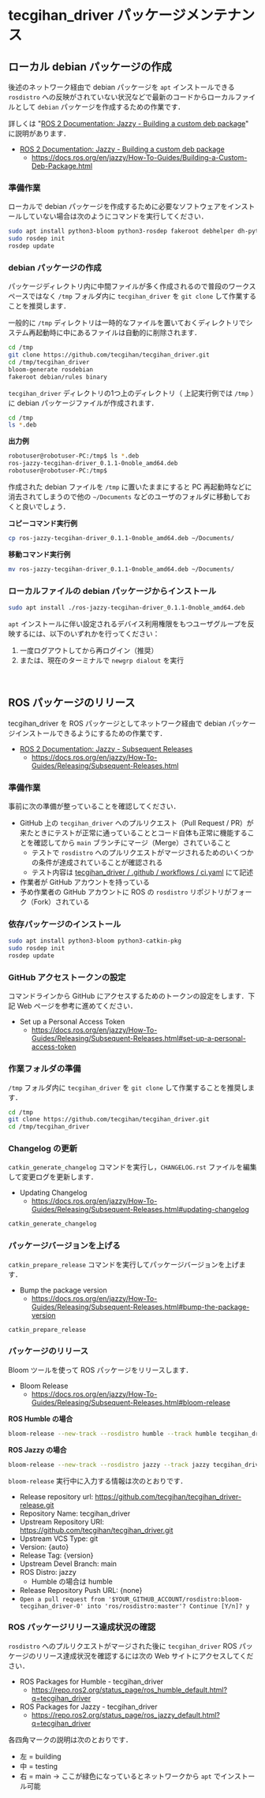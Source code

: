 # tecgihan_driver パッケージメンテナンス


## ローカル debian パッケージの作成

後述のネットワーク経由で debian パッケージを `apt` インストールできる `rosdistro` への反映がされていない状況などで最新のコードからローカルファイルとして `debian` パッケージを作成するための作業です．

詳しくは "[ROS 2 Documentation: Jazzy - Building a custom deb package](https://docs.ros.org/en/jazzy/How-To-Guides/Building-a-Custom-Deb-Package.html)" に説明があります．

- [ROS 2 Documentation: Jazzy - Building a custom deb package](https://docs.ros.org/en/jazzy/How-To-Guides/Building-a-Custom-Deb-Package.html)
  - https://docs.ros.org/en/jazzy/How-To-Guides/Building-a-Custom-Deb-Package.html


### 準備作業

ローカルで debian パッケージを作成するために必要なソフトウェアをインストールしていない場合は次のようにコマンドを実行してください．

``` bash
sudo apt install python3-bloom python3-rosdep fakeroot debhelper dh-python
sudo rosdep init
rosdep update
```

### debian パッケージの作成

パッケージディレクトリ内に中間ファイルが多く作成されるので普段のワークスペースではなく `/tmp` フォルダ内に `tecgihan_driver` を `git clone` して作業することを推奨します．

一般的に `/tmp` ディレクトリは一時的なファイルを置いておくディレクトリでシステム再起動時に中にあるファイルは自動的に削除されます．

``` bash
cd /tmp
git clone https://github.com/tecgihan/tecgihan_driver.git
cd /tmp/tecgihan_driver
bloom-generate rosdebian
fakeroot debian/rules binary
```

`tecgihan_driver` ディレクトリの1つ上のディレクトリ（ 上記実行例では `/tmp` ）に debian パッケージファイルが作成されます．

``` bash
cd /tmp
ls *.deb
```

**出力例**
``` bash
robotuser@robotuser-PC:/tmp$ ls *.deb
ros-jazzy-tecgihan-driver_0.1.1-0noble_amd64.deb
robotuser@robotuser-PC:/tmp$ 
```

作成された debian ファイルを `/tmp` に置いたままにすると PC 再起動時などに消去されてしまうので他の `~/Documents` などのユーザのフォルダに移動しておくと良いでしょう．

**コピーコマンド実行例**
``` bash
cp ros-jazzy-tecgihan-driver_0.1.1-0noble_amd64.deb ~/Documents/
```

**移動コマンド実行例**
``` bash
mv ros-jazzy-tecgihan-driver_0.1.1-0noble_amd64.deb ~/Documents/
```

### ローカルファイルの debian パッケージからインストール

``` bash
sudo apt install ./ros-jazzy-tecgihan-driver_0.1.1-0noble_amd64.deb
```

`apt` インストールに伴い設定されるデバイス利用権限をもつユーザグループを反映するには、以下のいずれかを行ってください：

1. 一度ログアウトしてから再ログイン（推奨）
2. または、現在のターミナルで `newgrp dialout` を実行

<br>


## ROS パッケージのリリース

tecgihan_driver を ROS パッケージとしてネットワーク経由で debian パッケージインストールできるようにするための作業です．

- [ROS 2 Documentation: Jazzy - Subsequent Releases](https://docs.ros.org/en/jazzy/How-To-Guides/Releasing/Subsequent-Releases.html)
  - https://docs.ros.org/en/jazzy/How-To-Guides/Releasing/Subsequent-Releases.html


### 準備作業

事前に次の準備が整っていることを確認してください．

- GitHub 上の `tecgihan_driver` へのプルリクエスト（Pull Request / PR）が来たときにテストが正常に通っていることとコード自体も正常に機能することを確認してから `main` ブランチにマージ（Merge）されていること
  - テストで `rosdistro` へのプルリクエストがマージされるためのいくつかの条件が達成されていることが確認される
  - テスト内容は [tecgihan_driver / .github / workflows / ci.yaml](../.github/workflows/ci.yaml) にて記述
- 作業者が GitHub アカウントを持っている
- 予め作業者の GitHub アカウントに ROS の `rosdistro` リポジトリがフォーク（Fork）されている


### 依存パッケージのインストール

``` bash
sudo apt install python3-bloom python3-catkin-pkg
sudo rosdep init
rosdep update
```

### GitHub アクセストークンの設定

コマンドラインから GitHub にアクセスするためのトークンの設定をします．下記 Web ページを参考に進めてください．

- Set up a Personal Access Token
  - https://docs.ros.org/en/jazzy/How-To-Guides/Releasing/Subsequent-Releases.html#set-up-a-personal-access-token


### 作業フォルダの準備

`/tmp` フォルダ内に `tecgihan_driver` を `git clone` して作業することを推奨します．

``` bash
cd /tmp
git clone https://github.com/tecgihan/tecgihan_driver.git
cd /tmp/tecgihan_driver
```


### Changelog の更新

`catkin_generate_changelog` コマンドを実行し，`CHANGELOG.rst` ファイルを編集して変更ログを更新します．

- Updating Changelog
  - https://docs.ros.org/en/jazzy/How-To-Guides/Releasing/Subsequent-Releases.html#updating-changelog

``` bash
catkin_generate_changelog
```


### パッケージバージョンを上げる

`catkin_prepare_release` コマンドを実行してパッケージバージョンを上げます．

- Bump the package version
  - https://docs.ros.org/en/jazzy/How-To-Guides/Releasing/Subsequent-Releases.html#bump-the-package-version

``` bash
catkin_prepare_release
```


### パッケージのリリース

Bloom ツールを使って ROS パッケージをリリースします．

- Bloom Release
  - https://docs.ros.org/en/jazzy/How-To-Guides/Releasing/Subsequent-Releases.html#bloom-release

**ROS Humble の場合**
``` bash
bloom-release --new-track --rosdistro humble --track humble tecgihan_driver
```

**ROS Jazzy の場合**
``` bash
bloom-release --new-track --rosdistro jazzy --track jazzy tecgihan_driver
```

`bloom-release` 実行中に入力する情報は次のとおりです．

- Release repository url: https://github.com/tecgihan/tecgihan_driver-release.git
- Repository Name: tecgihan_driver
- Upstream Repository URI: https://github.com/tecgihan/tecgihan_driver.git
- Upstream VCS Type: git
- Version: {auto}
- Release Tag: {version}
- Upstream Devel Branch: main
- ROS Distro: jazzy
  - Humble の場合は humble
- Release Repository Push URL: {none}
- `Open a pull request from '$YOUR_GITHUB_ACCOUNT/rosdistro:bloom-tecgihan_driver-0' into 'ros/rosdistro:master'?
Continue [Y/n]? y`


### ROS パッケージリリース達成状況の確認

`rosdistro` へのプルリクエストがマージされた後に `tecgihan_driver` ROS パッケージのリリース達成状況を確認するには次の Web サイトにアクセスしてください．

- ROS Packages for Humble - tecgihan_driver
  - https://repo.ros2.org/status_page/ros_humble_default.html?q=tecgihan_driver
- ROS Packages for Jazzy - tecgihan_driver
  - https://repo.ros2.org/status_page/ros_jazzy_default.html?q=tecgihan_driver

各四角マークの説明は次のとおりです．

- 左 = building
- 中 = testing
- 右 = main → ここが緑色になっているとネットワークから `apt` でインストール可能
